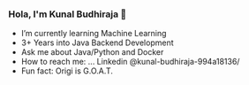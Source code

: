 ### Hola, I'm Kunal Budhiraja 👋




- I’m currently learning Machine Learning
- 3+ Years into Java Backend Development
- Ask me about Java/Python and Docker
- How to reach me: ... Linkedin @kunal-budhiraja-994a18136/
- Fun fact: Origi is G.O.A.T. 
